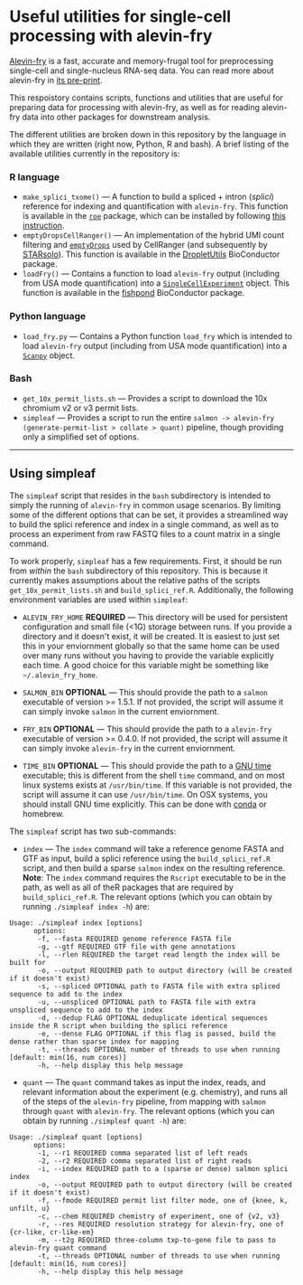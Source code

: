 # Useful utilities for single-cell processing with alevin-fry

[Alevin-fry](https://github.com/COMBINE-lab/alevin-fry) is a fast, accurate and memory-frugal tool for preprocessing single-cell and single-nucleus RNA-seq data.  You can read more about alevin-fry in [its pre-print](https://www.biorxiv.org/content/10.1101/2021.06.29.450377v1).

This respoistory contains scripts, functions and utilities that are useful for preparing data for processing with alevin-fry, as well as for reading alevin-fry data into other packages for downstream analysis.

The different utilities are broken down in this repository by the language in which they are written (right now, Python, R and bash).  A brief listing of 
the available utilities currently in the repository is:

### R language 

* `make_splici_txome()` — A function to build a spliced + intron (_splici_) reference for indexing and quantification with `alevin-fry`. This function is available in the [`roe`](https://github.com/COMBINE-lab/roe) package, which can be installed by following [this instruction](https://github.com/COMBINE-lab/roe#installlation). 
* `emptyDropsCellRanger()` — An implementation of the hybrid UMI count filtering and [`emptyDrops`](https://github.com/MarioniLab/DropletUtils) used by CellRanger (and subsequently by [STARsolo](https://github.com/alexdobin/STAR)). This function is available in the [DropletUtils](https://bioconductor.org/packages/release/bioc/html/DropletUtils.html) BioConductor package.
* `loadFry()` — Contains a function to load `alevin-fry` output (including from USA mode quantification) into a [`SingleCellExperiment`](https://bioconductor.org/packages/release/bioc/html/SingleCellExperiment.html) object. This function is available in the [fishpond](https://bioconductor.org/packages/release/bioc/html/fishpond.html) BioConductor package.

### Python language

* `load_fry.py` — Contains a Python function `load_fry` which is intended to load `alevin-fry` output (including from USA mode quantification) into a [`Scanpy`](https://github.com/theislab/scanpy) object.

### Bash

* `get_10x_permit_lists.sh` — Provides a script to download the 10x chromium v2 or v3 permit lists.
* `simpleaf` — Provides a script to run the entire `salmon -> alevin-fry (generate-permit-list > collate > quant)` pipeline, though providing only a simplified set of options.

-----------------

## Using simpleaf

  The `simpleaf` script that resides in the `bash` subdirectory is intended to simply the running of `alevin-fry` in common usage scenarios.  By limiting some of the different options that can be set, it provides a streamlined way to build the splici reference and index in a single command, as well as to process an experiment from raw FASTQ files to a count matrix in a single command.
  
  To work properly, `simpleaf` has a few requirements.  First, it should be run from *within* the `bash` subdirectory of this repository.  This is because it currently makes assumptions about the relative paths of the scripts `get_10x_permit_lists.sh` and `build_splici_ref.R`.  Additionally, the following environment variables are used within `simpleaf`:
  
   * `ALEVIN_FRY_HOME` **REQUIRED** — This directory will be used for persistent configuration and small file (<1G) storage between runs.  If you provide a directory and it doesn't exist, it will be created.  It is easiest to just set this in your enviornment globally so that the same home can be used over many runs without you having to provide the variable explicitly each time.  A good choice for this variable might be something like `~/.alevin_fry_home`.
   
   * `SALMON_BIN` **OPTIONAL** — This should provide the path to a `salmon` executable of version >= 1.5.1.  If not provided, the script will assume it can simply invoke `salmon` in the current enviornment.
   
   * `FRY_BIN` **OPTIONAL** — This should provide the path to a `alevin-fry` executable of version >= 0.4.0.  If not provided, the script will assume it can simply invoke `alevin-fry` in the current enviornment.
   
   * `TIME_BIN` **OPTIONAL** — This should provide the path to a [GNU time](https://www.gnu.org/software/time/) executable; this is different from the shell `time` command, and on most linux systems exists at `/usr/bin/time`.  If this variable is not provided, the script will assume it can use `/usr/bin/time`.  On OSX systems, you should install GNU time explicitly.  This can be done with [conda](https://anaconda.org/conda-forge/time) or homebrew.
  
  The `simpleaf` script has two sub-commands:
  
  * `index` — The `index` command will take a reference genome FASTA and GTF as input, build a splici reference using the `build_splici_ref.R` script, and then build a sparse `salmon` index on the resulting reference. **Note**: The `index` command requires the `Rscript` executable to be in the path, as well as all of theR packages that are required by `build_splici_ref.R`. The relevant options (which you can obtain by running `./simpleaf index -h`) are:
  
  ```{bash}
  Usage: ./simpleaf index [options]
        options:
         -f, --fasta REQUIRED genome reference FASTA file
         -g, --gtf REQUIRED GTF file with gene annotations
         -l, --rlen REQUIRED the target read length the index will be built for
         -o, --output REQUIRED path to output directory (will be created if it doesn't exist)
         -s, --spliced OPTIONAL path to FASTA file with extra spliced sequence to add to the index
         -u, --unspliced OPTIONAL path to FASTA file with extra unspliced sequence to add to the index
         -d, --dedup FLAG OPTIONAL deduplicate identical sequences inside the R script when building the splici reference
         -e, --dense FLAG OPTIONAL if this flag is passed, build the dense rather than sparse index for mapping
         -t, --threads OPTIONAL number of threads to use when running [default: min(16, num cores)]
         -h, --help display this help message
  ```
  
   * `quant` — The `quant` command takes as input the index, reads, and relevant information about the experiment (e.g. chemistry), and runs all of the steps of the `alevin-fry` pipeline, from mapping with `salmon` through `quant` with `alevin-fry`. The relevant options (which you can obtain by running `./simpleaf quant -h`) are:
  
  ```{bash}
  Usage: ./simpleaf quant [options]
        options:
         -1, --r1 REQUIRED comma separated list of left reads
         -2, --r2 REQUIRED comma separated list of right reads
         -i, --index REQUIRED path to a (sparse or dense) salmon splici index
         -o, --output REQUIRED path to output directory (will be created if it doesn't exist)
         -f, --fmode REQUIRED permit list filter mode, one of {knee, k, unfilt, u}
         -c, --chem REQUIRED chemistry of experiment, one of {v2, v3}
         -r, --res REQUIRED resolution strategy for alevin-fry, one of {cr-like, cr-like-em}
         -m, --t2g REQUIRED three-column txp-to-gene file to pass to alevin-fry quant command
         -t, --threads OPTIONAL number of threads to use when running [default: min(16, num cores)]
         -h, --help display this help message
  ```
